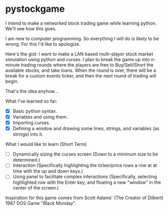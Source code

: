 pystockgame
===========

I intend to make a networked stock trading game while learning python.  We'll see how this goes.

I am new to computer programming. So everything I will do is likely to be wrong. For this I'd like to apologize. 

Here's the gist: I want to make a LAN based multi-player stock market simulation using python and curses.  I plan to break the game up into n-minute trading rounds where the players are free to Buy/Sell/Short the available stocks, and take loans.  When the round is over, there will be a break for a custom events ticker, and then the next round of trading will begin. 

That's the idea anyhow... 

What I've learned so far: 
- [x] Basic python syntax. 
- [x] Variables and using them. 
- [x] Importing curses.
- [x] Defining a window and drawing some lines, strings, and variables (as strings) into it. 

What I would like to learn (Short Term) 

- [ ] Dynamically sizing the curses screen (Down to a minimum size to be determined.) 
- [ ] Interaction (Specifically highlighting the ticker/price rows a row at at time with the up and down keys.) 
- [ ] Using panel to facilitate complex interactions (Specifically, selecting highlighted row with the Enter key, and floating a new "window" in the center of the screen.) 
 
Inspiration for this game comes from Scott Adams' (The Creator of Dilbert) 1987 DOS Game "Black Monday".
